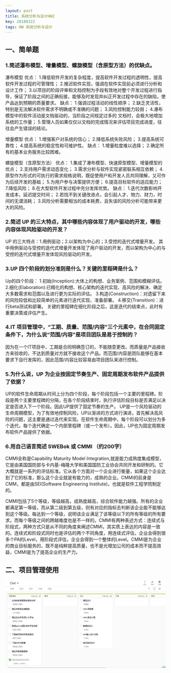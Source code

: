 ```yaml
---
layout: post
title: 系统分析与设计HW2
key: 20180322
tags: HW 系统分析与设计
---
```

## 一、简单题
### 1.简述瀑布模型、增量模型、螺旋模型（含原型方法）的优缺点。

瀑布模型
优点： 
1.降低软件开发的复杂程度，提高软件开发过程的透明性，提高 软件开发过程的可管理性； 
2.推迟软件实现，强调在软件实现前必须进行分析和设计工作； 
3.以项目的阶段评审和文档控制为手段有效地对整个开发过程进行指导，保证了阶段之间的正确衔接，能够及时发现并纠正开发过程中存在的缺陷，使产品达到预期的质量要求。
缺点： 
1.强调过程活动的线性顺序； 
2.缺乏灵活性，特别是无法解决软件需求不明确或不准确的问题； 
3.风险控制能力较弱； 
4.瀑布模型中的软件活动是文档驱动的，当阶段之间规定过多的 文档时，会极大地增加系统的工作量；
5.管理人员如果仅仅以文档的完成情况来评估项目完成进度，往 往会产生错误的结论。

增量模型
优点： 
1.增强客户对系统的信心； 
2.降低系统失败风险； 
3.提高系统可靠性； 
4.提高系统的稳定性和可维护性。
缺点： 
1.增量粒度难以选择； 
2.确定所有的基本业务服务比较困难。

螺旋模型（含原型方法）
优点： 
1.集成了瀑布模型、快速原型模型、增量模型的优点； 
2.支持用户需求动态变化； 
3.需求分析与软件实现紧密联系相互依赖； 
4.原型作为形式的可执行的需求规格说明，既促使用户和开发人员共同理解，又可作为后续开发的基础； 
5.为用户参与决策提供方便； 
6.提高目标软件的适应能力； 
7.降低风险； 
8.在大型软件开发过程中充分发挥优势。
缺点： 
1.迭代次数影响开发成本，延迟提交时间； 
2.若找不到关键改进点，会引起人才、物力、财力，时间的无谓消耗； 
3.风险分析需要相当的成本耗费，且失误的风险分析可能带来更大的风险。

### 2.简述 UP 的三大特点，其中哪些内容体现了用户驱动的开发，哪些内容体现风险驱动的开发？

UP 的三大特点：1.用例驱动；2.以架构为中心的；3.受控的迭代式增量开发。
其中用例驱动与受控的迭代式增量开发体现了用户驱动的开发，而以架构为中心的与受控的迭代式增量开发体现风险驱动的开发。

### 3.UP 四个阶段的划分准则是什么？关键的里程碑是什么？

Up的四个阶段：
    1.初始(Inception):大体上的构想、业务案例、范围和模糊评估。
    2.细化(Elaboration):已精化的构想、核心架构的迭代实现、高风险的解决、确定大多数需求和范围以及进行更为实际的评估。
    3.构造(Construction)：对遗留下来的风险较低和比较简单的元素进行迭代实现、准备部署。
    4.移交(Transition)：进行beta测试和部署。
关键的里程碑在细化阶段之后，这是迭代的结束点，此时有重要决策或评估产生。

### 4.IT 项目管理中，“工期、质量、范围/内容”三个元素中，在合同固定条件下，为什么说“范围/内容”是项目团队是易于控制的？

因为在一个IT项目中，工期是合同明确签订的，不能随意更改。而质量是产品接收方来验收的，不达到质量对方就不接收这个产品。而范围/内容是团队能够在基本要求下自行发挥的，因此范围/内容比较容易由项目团队来进行控制。

### 5.为什么说，UP 为企业按固定节奏生产、固定周期发布软件产品提供了依据？

UP的软件生命周期从时间上分为四个阶段，每个阶段包括一个主要的里程碑。阶段是两个主要里程碑的分隔，在各个阶段结束时，执行评估阶段目标是否满足以决定是否进入下一个阶段。因此UP提供了固定节奏的生产。
UP是一个风险驱动的生命周期模型，为了有效地控制风险，UP以渐进的方式进行演进，首先解决高风险的问题，这主要是通过迭代来实现。在软件生命周期中，每个阶段可以划分为多个迭代，每个迭代确定一个内部里程碑（或一个发布）。因此，UP也为固定周期发布软件产品提供了依据。

### 6.用自己语言简述 SWEBok 或 CMMI （约200字）

CMMI全称是Capability Maturity Model Integration,就是能力成熟度集成模型，它是由美国国防部与卡内基-梅隆大学和美国国防工业协会共同开发和研制的。它大概就是一系列的评估标准。它从各个方面对一个企业进行衡量，如果这个企业达到了它的标准，那么这个企业就是有能力的，成熟的企业。CMMI的前身是CMM，都是由SEI(Software Engineering Institute)，也就是软件工程学院制定的。

CMMI包括了5个等级，等级越高，成熟度越高，综合软件能力越强。所有的企业都满足第一等级，而从第二级到第五级，则有对应的指标去判断该企业能不能够达到这个等级。每达到一个等级，说明该企业满足了该等级以下的所有等级的所有要求。而每个等级之间的跨越难度也是不一样的。CMMI有两种表述方式：连续式与阶段式，两种方式只是从不同的角度来阐述CMMI，其实质上表达的内容是一致的。连续式和阶段式同时也是评估的两个不同角度，用连续式评估，企业会得到很多个PA的Level，用阶段式评估，企业会得到一个整体的Level。CMMI是为企业的商业目标服务的，既不是纯粹提高质量，也不是光增加公司的成本而不提高效益，CMMI是为了提高企业的生产力。

## 二、项目管理使用

![](./OwlTeam_kanban.png)